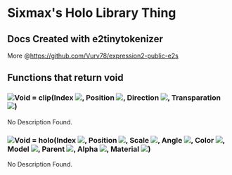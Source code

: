 # Sixmax's Holo Library Thing
## Docs Created with e2tinytokenizer
More @https://github.com/Vurv78/expression2-public-e2s

## Functions that return **void**

### ![Void](https://raw.githubusercontent.com/wiki/wiremod/wire/Type-Void.png) = clip(Index ![](https://raw.githubusercontent.com/wiki/wiremod/wire/Type-Number.png), Position ![](https://raw.githubusercontent.com/wiki/wiremod/wire/Type-Vector.png), Direction ![](https://raw.githubusercontent.com/wiki/wiremod/wire/Type-Vector.png),  Transparation ![](https://raw.githubusercontent.com/wiki/wiremod/wire/Type-Number.png))
No Description Found.
### ![Void](https://raw.githubusercontent.com/wiki/wiremod/wire/Type-Void.png) = holo(Index ![](https://raw.githubusercontent.com/wiki/wiremod/wire/Type-Number.png), Position ![](https://raw.githubusercontent.com/wiki/wiremod/wire/Type-Vector.png), Scale ![](https://raw.githubusercontent.com/wiki/wiremod/wire/Type-Vector.png), Angle ![](https://raw.githubusercontent.com/wiki/wiremod/wire/Type-Angle.png), Color ![](https://raw.githubusercontent.com/wiki/wiremod/wire/Type-Vector.png), Model ![](https://raw.githubusercontent.com/wiki/wiremod/wire/Type-String.png),  Parent ![](https://raw.githubusercontent.com/wiki/wiremod/wire/Type-Number.png),  Alpha ![](https://raw.githubusercontent.com/wiki/wiremod/wire/Type-Number.png), Material ![](https://raw.githubusercontent.com/wiki/wiremod/wire/Type-String.png))
No Description Found.
